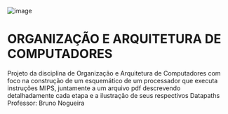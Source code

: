 ![image](https://github.com/user-attachments/assets/98b03029-adeb-4da7-b003-c56854485b49)

<h1 align="left"> ORGANIZAÇÃO E ARQUITETURA DE COMPUTADORES </h1>
Projeto da disciplina de Organização e Arquitetura de Computadores com foco na construção de um esquemático de um processador que executa instruções MIPS, juntamente a um arquivo pdf descrevendo detalhadamente cada etapa e a ilustração de seus respectivos Datapaths<br />
Professor: Bruno Nogueira<br />
